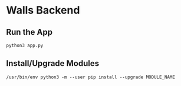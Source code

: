 # Walls Backend

## Run the App
`python3 app.py`

## Install/Upgrade Modules
`/usr/bin/env python3 -m --user pip install --upgrade MODULE_NAME`